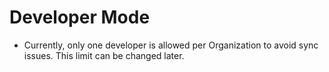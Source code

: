 # Developer Mode

* Currently, only one developer is allowed per Organization to avoid sync issues. This limit can be changed later.


